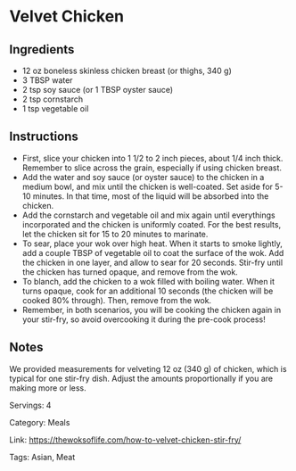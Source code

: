 # Velvet Chicken

## Ingredients
- 12 oz boneless skinless chicken breast (or thighs, 340 g)
- 3 TBSP water
- 2 tsp soy sauce (or 1 TBSP oyster sauce)
- 2 tsp cornstarch
- 1 tsp vegetable oil

## Instructions
- First, slice your chicken into 1 1/2 to 2 inch pieces, about 1/4 inch thick. Remember to slice across the grain, especially if using chicken breast.
- Add the water and soy sauce (or oyster sauce) to the chicken in a medium bowl, and mix until the chicken is well-coated. Set aside for 5-10 minutes. In that time, most of the liquid will be absorbed into the chicken.
- Add the cornstarch and vegetable oil and mix again until everythings incorporated and the chicken is uniformly coated. For the best results, let the chicken sit for 15 to 20 minutes to marinate.
- To sear, place your wok over high heat. When it starts to smoke lightly, add a couple TBSP of vegetable oil to coat the surface of the wok. Add the chicken in one layer, and allow to sear for 20 seconds. Stir-fry until the chicken has turned opaque, and remove from the wok.
- To blanch, add the chicken to a wok filled with boiling water. When it turns opaque, cook for an additional 10 seconds (the chicken will be cooked 80% through). Then, remove from the wok.
- Remember, in both scenarios, you will be cooking the chicken again in your stir-fry, so avoid overcooking it during the pre-cook process!

## Notes

We provided measurements for velveting 12 oz (340 g) of chicken, which is typical for one stir-fry dish. Adjust the amounts proportionally if you are making more or less.

Servings: 4

Category: Meals

Link: https://thewoksoflife.com/how-to-velvet-chicken-stir-fry/

Tags: Asian, Meat

